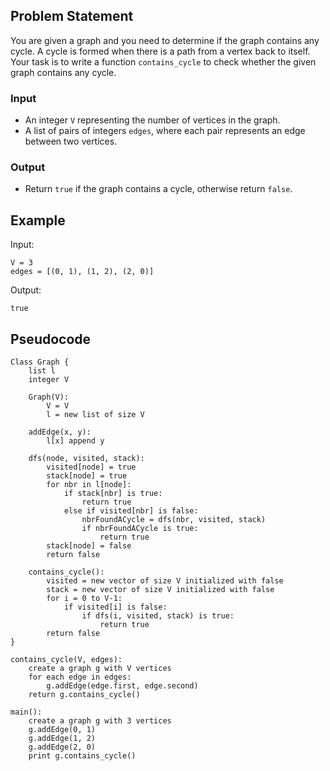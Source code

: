## Problem Statement

You are given a graph and you need to determine if the graph contains any cycle. A cycle is formed when there is a path from a vertex back to itself. Your task is to write a function `contains_cycle` to check whether the given graph contains any cycle.

### Input
- An integer `V` representing the number of vertices in the graph.
- A list of pairs of integers `edges`, where each pair represents an edge between two vertices.

### Output
- Return `true` if the graph contains a cycle, otherwise return `false`.

## Example

Input:
```
V = 3
edges = [(0, 1), (1, 2), (2, 0)]
```

Output:
```
true
```

## Pseudocode

```plaintext
Class Graph {
    list l
    integer V

    Graph(V):
        V = V
        l = new list of size V

    addEdge(x, y):
        l[x] append y

    dfs(node, visited, stack):
        visited[node] = true
        stack[node] = true
        for nbr in l[node]:
            if stack[nbr] is true:
                return true
            else if visited[nbr] is false:
                nbrFoundACycle = dfs(nbr, visited, stack)
                if nbrFoundACycle is true:
                    return true
        stack[node] = false
        return false

    contains_cycle():
        visited = new vector of size V initialized with false
        stack = new vector of size V initialized with false
        for i = 0 to V-1:
            if visited[i] is false:
                if dfs(i, visited, stack) is true:
                    return true
        return false
}

contains_cycle(V, edges):
    create a graph g with V vertices
    for each edge in edges:
        g.addEdge(edge.first, edge.second)
    return g.contains_cycle()

main():
    create a graph g with 3 vertices
    g.addEdge(0, 1)
    g.addEdge(1, 2)
    g.addEdge(2, 0)
    print g.contains_cycle()
```
